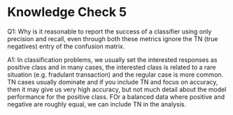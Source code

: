 # Knowledge Check 5

Q1: Why is it reasonable to report the success of a classifier using only precision and recall, even through both these metrics ignore the TN (true negatives) entry of the confusion matrix.

A1: In classification problems, we usually set the interested responses as positive class and in many cases, the interested class is related to a rare situation (e.g. fradulant transaction) and the regular case is more common. TN cases usually dominate and if you include TN and focus on accuracy, then it may give us very high accuracy, but not much detail about the model performance for the positive class. FOr a balanced data where positive and negative are roughly equal, we can include TN in the analysis.

